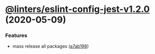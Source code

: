 # [@linters/eslint-config-jest-v1.2.0](https://github.com/developer239/linters/compare/@linters/eslint-config-jest-v1.1.0...@linters/eslint-config-jest-v1.2.0) (2020-05-09)


### Features

* mass release all packages ([a7ab198](https://github.com/developer239/linters/commit/a7ab198fe829a1621f9dcb6c4adf04d406331b9e))

